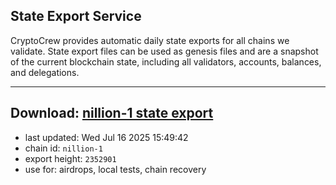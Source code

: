 ## State Export Service
CryptoCrew provides automatic daily state exports for all chains we validate. State export files can be used as genesis files and are a snapshot of the current blockchain state, including all validators, accounts, balances, and delegations.

---
**Download: [nillion-1 state export](https://ccv-s3.nbg1.your-objectstorage.com/SERVICE/nillion/nillion-1_export_2352901.json)**
---

- last updated: Wed Jul 16 2025 15:49:42
- chain id: `nillion-1`
- export height: `2352901`
- use for: airdrops, local tests, chain recovery
